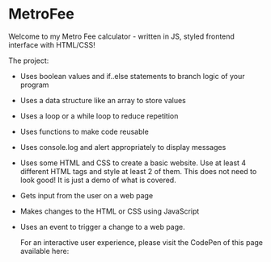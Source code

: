# MetroFee

Welcome to my Metro Fee calculator - written in JS, styled frontend interface with HTML/CSS!

The project:
+ Uses boolean values and if..else statements to branch logic of your program
+ Uses a data structure like an array to store values
+ Uses a loop or a while loop to reduce repetition
+ Uses functions to make code reusable
+ Uses console.log and alert appropriately to display messages
+ Uses some HTML and CSS to create a basic website. Use at least 4 different HTML tags
and style at least 2 of them. This does not need to look good! It is just a demo of what is
covered.
+ Gets input from the user on a web page
+ Makes changes to the HTML or CSS using JavaScript
+ Uses an event to trigger a change to a web page.

  For an interactive user experience, please visit the CodePen of this page available here:
  

